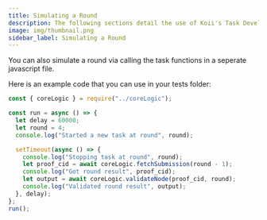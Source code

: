 ```yaml
---
title: Simulating a Round
description: The following sections detail the use of Koii's Task Development Kit, which provides key components that will make it much easier to get started.
image: img/thumbnail.png
sidebar_label: Simulating a Round
---
```


You can also simulate a round via calling the task functions in a seperate javascript file.

Here is an example code that you can use in your tests folder:

```javascript
const { coreLogic } = require("../coreLogic");

const run = async () => {
  let delay = 60000;
  let round = 4;
  console.log("Started a new task at round", round);

  setTimeout(async () => {
    console.log("Stopping task at round", round);
    let proof_cid = await coreLogic.fetchSubmission(round - 1);
    console.log("Got round result", proof_cid);
    let output = await coreLogic.validateNode(proof_cid, round);
    console.log("Validated round result", output);
  }, delay);
};
run();
```
